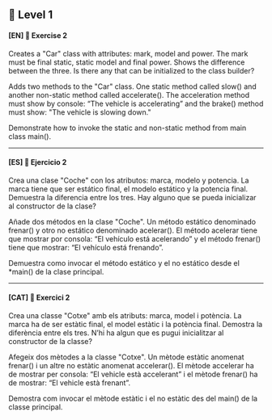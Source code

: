 :star2: Level 1
-

#### [EN] 📍 Exercise 2

Creates a "Car" class with attributes: mark, model and power. The mark must be final static, static model and final power. Shows the difference between the three. Is there any that can be initialized to the class builder?

Adds two methods to the "Car" class. One static method called slow() and another non-static method called accelerate(). The acceleration method must show by console: “The vehicle is accelerating” and the brake() method must show: "The vehicle is slowing down." 

Demonstrate how to invoke the static and non-static method from main class main().

---

#### [ES] 📍 Ejercicio 2

Crea una clase "Coche" con los atributos: marca, modelo y potencia. La marca tiene que ser estático final, el modelo estático y la potencia final. Demuestra la diferencia entre los tres. Hay alguno que se pueda inicializar al constructor de la clase?

Añade dos métodos en la clase "Coche". Un método estático denominado frenar() y otro no estático denominado acelerar(). El método acelerar tiene que mostrar por consola: “El vehículo está acelerando” y el método frenar() tiene que mostrar: “El vehículo está frenando”. 

Demuestra como invocar el método estático y el no estático desde el *main() de la clase principal.

---

#### [CAT] 📍 Exercici 2

Crea una classe "Cotxe" amb els atributs: marca, model i potència. La marca ha de ser estàtic final, el model estàtic i la potència final. Demostra la diferència entre els tres. N’hi ha algun que es pugui inicialitzar al constructor de la classe?

Afegeix dos mètodes a la classe "Cotxe". Un mètode estàtic anomenat frenar() i un altre no estàtic anomenat accelerar(). El mètode accelerar ha de mostrar per consola: “El vehicle està accelerant” i el mètode frenar() ha de mostrar: “El vehicle està frenant”. 

Demostra com invocar el mètode estàtic i el no estàtic des del main() de la classe principal.
